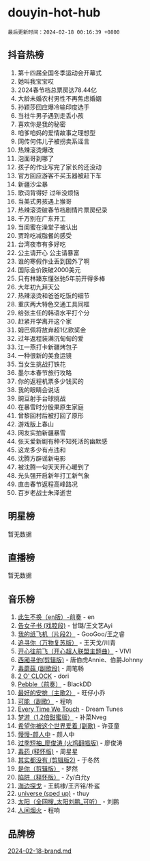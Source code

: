 # douyin-hot-hub

`最后更新时间：2024-02-18 00:16:39 +0800`

## 抖音热榜

1. 第十四届全国冬季运动会开幕式
1. 她叫我宝宝哎
1. 2024春节档总票房达78.44亿
1. 大龄未婚农村男性不再焦虑婚姻
1. 孙颖莎回应爆冷输印度选手
1. 当社牛男子遇到走丢小孩
1. 喜欢你是我的秘密
1. 咱爹咱妈的爱情故事之理想型
1. 网传何伟儿子被拐卖系谣言
1. 热辣滚烫爆改
1. 泡面哥到哪了
1. 孩子的作业写完了家长的还没动
1. 官方回应游客不买玉器被赶下车
1. 新疆沙尘暴
1. 歌词背得好 过年没烦恼
1. 当美式男孩遇上猴哥
1. 热辣滚烫破春节档剧情片票房纪录
1. 千万别在广东开工
1. 当闺蜜在澡堂子被认出
1. 贾玲吃减脂餐的感受
1. 台湾夜市有多好吃
1. 公主请开心 公主请暴富
1. 谁的寒假作业丢到国外了啊
1. 国际金价跌破2000美元
1. 只有林臻东懂张驰5年前开得多棒
1. 大年初九拜天公
1. 热辣滚烫和爸爸吃饭的细节
1. 重庆两大特色交通工具同框
1. 给张主任的韩语水平打个分
1. 赶紧开学离开这个家
1. 姆巴佩将放弃超1亿欧奖金
1. 过年返程装满沉甸甸的爱
1. 江一燕打卡新疆烤包子
1. 一种很新的美食运镜
1. 当女生挑战打铁花
1. 墨尔本春节旅行攻略
1. 你的返程机票多少钱买的
1. 我的眼睛会说话
1. 豌豆射手台球挑战
1. 在暴雪时分殷果原生家庭
1. 曾黎回村后被打回了原形
1. 游戏版上春山
1. 网友实拍新疆暴雪
1. 张天爱新剧有种不知死活的幽默感
1. 这龙多少有点违和
1. 沈腾方辟谣新电影
1. 被沈腾一句天天开心暖到了
1. 光头强开启新年打工新气象
1. 直击春节返程高峰路况
1. 百岁老战士朱泽逝世

## 明星榜

暂无数据

## 直播榜

暂无数据

## 音乐榜

1. [此生不换（en版）-前奏](https://sf6-cdn-tos.douyinstatic.com/obj/tos-cn-ve-2774/oMDvUGwhKrKYDEqXiMYEwxZqBWIJFA92CiLAO) - en
1. [告女子书 (戏腔段)](https://sf5-hl-cdn-tos.douyinstatic.com/obj/tos-cn-ve-2774/osCCzFxWgstBDi92ZfBB4ht7gQENBmQMAl0eI6) - 甘璐/王文艺Ayi
1. [我的纸飞机（片段2）](https://sf5-hl-cdn-tos.douyinstatic.com/obj/tos-cn-ve-2774/oM2ZrKcg2CD5AeRB2gkeXOFB1IxAGJdZPazYHf) - GooGoo/王之睿
1. [追寻你（万物复苏版）](https://sf5-hl-cdn-tos.douyinstatic.com/obj/tos-cn-ve-2774/oYeAZJsbjIDit9APmBg8u6uDUQnHmoCf3gbo74) - 王天戈/川青
1. [开心往前飞（开心超人联盟主题曲）](https://sf6-cdn-tos.douyinstatic.com/obj/tos-cn-ve-2774/9d8fb7c82cf1421fb93a9fe925275e0a) - VIVI
1. [西厢寻他(剪辑版)](https://sf5-hl-cdn-tos.douyinstatic.com/obj/tos-cn-ve-2774/oUsAVfAQKlRNxEv5qxvIB8o5qmIWUcXbzJKJhw) - 唐伯虎Annie、伯爵Johnny
1. [毒蘑菇 (副歌段)](https://sf6-cdn-tos.douyinstatic.com/obj/tos-cn-ve-2774/ocDEUsfdLjxnlFXtfogBCiQCEqYB7QZgZ8VViM) - 周笔畅
1. [2 O' CLOCK](https://sf3-cdn-tos.douyinstatic.com/obj/tos-cn-ve-2774/oIUBICeqlYQHTigCBOnCMlwBZJkgiBjt1oDfbg) - dori
1. [Pebble（前奏）](https://sf5-hl-cdn-tos.douyinstatic.com/obj/tos-cn-ve-2774/5e6913036e674b34b92df6abd1361f00) - BlackDD
1. [最好的安排（主歌2）](https://sf5-hl-cdn-tos.douyinstatic.com/obj/tos-cn-ve-2774/oMMZX1DuHpMwgoDztBmZswgQnbCeeANZxBHkFY) - 旺仔小乔
1. [可能（副歌）](https://sf6-cdn-tos.douyinstatic.com/obj/tos-cn-ve-2774/cde1731888894259b333569393c2fb51) - 程响
1. [Every Time We Touch](https://sf6-cdn-tos.douyinstatic.com/obj/tos-cn-ve-2774/ogN6lUKQeBBfEVhIOMikG1CcJjugxk1tztZyhP) - Dream Tunes
1. [梦游（1.2倍甜蜜版）](https://sf3-cdn-tos.douyinstatic.com/obj/tos-cn-ve-2774/o4gyAUm8hwufoEABmwVIiQtHsFuGzAEEWtNMzo) - 补菜Nveg
1. [希望你被这个世界爱着 (副歌)](https://sf5-hl-cdn-tos.douyinstatic.com/obj/tos-cn-ve-2774/oUHCmWQfZlE3QQBKBeD8rCFLpJzPgCpImhsxMt) - 许亚童
1. [慢慢-颜人中](https://sf6-cdn-tos.douyinstatic.com/obj/tos-cn-ve-2774/ocjHNfBXdBxQNC8ZGAeoLMFTUgtBg8bkExunDC) - 颜人中
1. [过季短袖_廖俊涛 (火鸡翻唱版)](https://sf5-hl-cdn-tos.douyinstatic.com/obj/tos-cn-ve-2774/ogQVJl0tRBKxQgZji7YClFEBrVDeHpPTWfCZbQ) - 廖俊涛
1. [毒药 (释怀版)](https://sf5-hl-cdn-tos.douyinstatic.com/obj/tos-cn-ve-2774/oYILMEAzspdZBIzy4frJNB8ZHPHWAhiwowd4Ad) - 周星星
1. [其实都没有 (剪辑版2)](https://sf5-hl-cdn-tos.douyinstatic.com/obj/tos-cn-ve-2774/oEBNQenHZtBhxYjGgUDQk0BCHTigQafgFlbQ7k) - 于冬然
1. [是你（剪辑版）](https://sf5-hl-cdn-tos.douyinstatic.com/obj/tos-cn-ve-2774/46019dae783c4c969944217fe1cfafc4) - 梦然
1. [陷阱（释怀版）](https://sf5-hl-cdn-tos.douyinstatic.com/obj/tos-cn-ve-2774/oE8C21LeZrzKLDFfQYgMzx4GAIHageG5IzayY7) - Zy/白允y
1. [海边探戈](https://sf3-cdn-tos.douyinstatic.com/obj/tos-cn-ve-2774/os9gE0VQCGqt6VQkZDyBBYvfSDY0QFe3vVmubn) - 王鹤棣/王齐铭/朴鲨
1. [universe (sped up)](https://sf6-cdn-tos.douyinstatic.com/obj/tos-cn-ve-2774/oIQnurQLDCsdYeegkM4CKuVb23MZBXtX6QB8bv) - thuy
1. [太阳（全网搜_太阳刘鹏_可听）](https://sf6-cdn-tos.douyinstatic.com/obj/tos-cn-ve-2774/ogWbyIQnlBFImVbeDocRdCIYtBHlbJXgfZMvgz) - 刘鹏
1. [人间烟火](https://sf5-hl-cdn-tos.douyinstatic.com/obj/tos-cn-ve-2774/947983139f35446684610238bba8e7a9) - 程响

## 品牌榜

[2024-02-18-brand.md](2024-02-18-brand.md)
